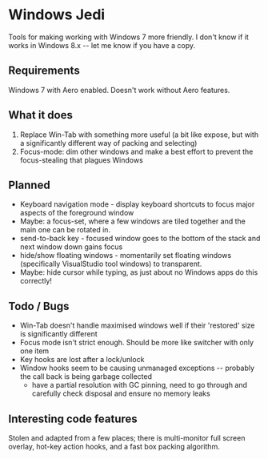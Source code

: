 Windows Jedi
============

Tools for making working with Windows 7 more friendly.
I don't know if it works in Windows 8.x -- let me know if you have a copy.

Requirements
------------
Windows 7 with Aero enabled. Doesn't work without Aero features.

What it does
------------
 1) Replace Win-Tab with something more useful (a bit like expose, but with a significantly different way of packing and selecting)
 2) Focus-mode: dim other windows and make a best effort to prevent the focus-stealing that plagues Windows
 
Planned
-------
 * Keyboard navigation mode - display keyboard shortcuts to focus major aspects of the foreground window
 * Maybe: a focus-set, where a few windows are tiled together and the main one can be rotated in.
 * send-to-back key - focused window goes to the bottom of the stack and next window down gains focus
 * hide/show floating windows - momentarily set floating windows (specifically VisualStudio tool windows) to transparent.
 * Maybe: hide cursor while typing, as just about no Windows apps do this correctly! 

Todo / Bugs
-----------
 * Win-Tab doesn't handle maximised windows well if their 'restored' size is significantly different
 * Focus mode isn't strict enough. Should be more like switcher with only one item
 * Key hooks are lost after a lock/unlock
 * Window hooks seem to be causing unmanaged exceptions -- probably the call back is being garbage collected
   - have a partial resolution with GC pinning, need to go through and carefully check disposal and ensure no memory leaks

Interesting code features
-------------------------
Stolen and adapted from a few places; there is multi-monitor full screen overlay, hot-key action hooks, and a fast box packing algorithm.